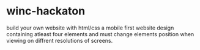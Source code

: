 # winc-hackaton
build your own website with html/css
a mobile first website design containing atleast four elements and must change elements position when viewing on diffrent resolutions of screens.

